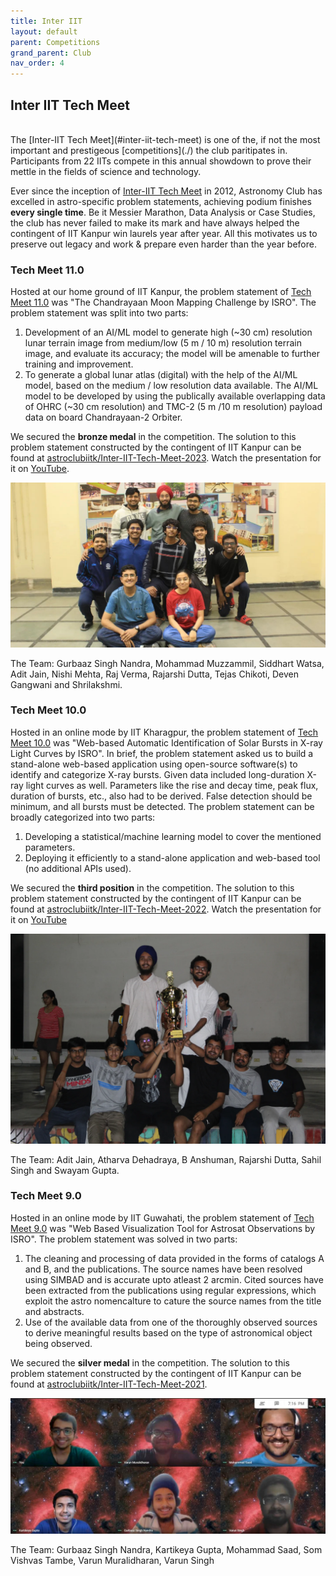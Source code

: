```yaml
---
title: Inter IIT
layout: default
parent: Competitions
grand_parent: Club
nav_order: 4
---
```


## Inter IIT Tech Meet

<br />
The [Inter-IIT Tech Meet](#inter-iit-tech-meet) is one of the, if not the most important and prestigeous [competitions](./) the club paritipates in. Participants from 22 IITs compete in this annual showdown to prove their mettle in the fields of science and technology.

Ever since the inception of [Inter-IIT Tech Meet](#inter-iit-tech-meet) in 2012, Astronomy Club has excelled in astro-specific problem statements, achieving podium finishes **every single time**. Be it Messier Marathon, Data Analysis or Case Studies, the club has never failed to make its mark and have always helped the contingent of IIT Kanpur win laurels year after year. All this motivates us to preserve out legacy and work & prepare even harder than the year before.

### Tech Meet 11.0

Hosted at our home ground of IIT Kanpur, the problem statement of [Tech Meet 11.0](#tech-meet-110) was "The Chandrayaan Moon Mapping Challenge by ISRO". The problem statement was split into two parts:

1. Development of an AI/ML model to generate high (~30 cm) resolution lunar terrain image from medium/low (5 m / 10 m) resolution terrain image, and evaluate its accuracy; the model will be amenable to further training and improvement.
2. To generate a global lunar atlas (digital) with the help of the AI/ML model, based on the medium / low resolution data available. The AI/ML model to be developed by using the publically available overlapping data of OHRC (~30 cm resolution) and TMC-2 (5 m /10 m resolution) payload data on board Chandrayaan-2 Orbiter.

We secured the **bronze medal** in the competition. The solution to this problem statement constructed by the contingent of IIT Kanpur can be found at [astroclubiitk/Inter-IIT-Tech-Meet-2023](https://github.com/astroclubiitk/Inter-IIT-Tech-Meet-2023). Watch the presentation for it on [YouTube](https://www.youtube.com/watch?v=3fqiMNW02xg).

![Tech Meet 11.0](../../assets/images/club/competitions/inter%20iit/tech%20meet%2011.jpeg)

The Team: Gurbaaz Singh Nandra, Mohammad Muzzammil, Siddhart Watsa, Adit Jain, Nishi Mehta, Raj Verma, Rajarshi Dutta, Tejas Chikoti, Deven Gangwani and Shrilakshmi.

### Tech Meet 10.0

Hosted in an online mode by IIT Kharagpur, the problem statement of [Tech Meet 10.0](#tech-meet-100) was "Web-based Automatic Identification of Solar Bursts in X-ray Light Curves by ISRO". In brief, the problem statement asked us to build a stand-alone web-based application using open-source software(s) to identify and categorize X-ray bursts. Given data included long-duration X-ray light curves as well. Parameters like the rise and decay time, peak flux, duration of bursts, etc., also had to be derived. False detection should be minimum, and all bursts must be detected. The problem statement can be broadly categorized into two parts:

1. Developing a statistical/machine learning model to cover the mentioned parameters.
2. Deploying it efficiently to a stand-alone application and web-based tool (no additional APIs used).

We secured the **third position** in the competition. The solution to this problem statement constructed by the contingent of IIT Kanpur can be found at [astroclubiitk/Inter-IIT-Tech-Meet-2022](https://github.com/astroclubiitk/Inter-IIT-Tech-Meet-2022). Watch the presentation for it on [YouTube](https://youtu.be/NgTuupeuetw?t=10710)

![Tech Meet 10.0](../../assets/images/club/competitions/inter%20iit/tech%20meet%2010.png)

The Team: Adit Jain, Atharva Dehadraya, B Anshuman, Rajarshi Dutta, Sahil Singh and Swayam Gupta.

### Tech Meet 9.0

Hosted in an online mode by IIT Guwahati, the problem statement of [Tech Meet 9.0](#tech-meet-90) was "Web Based Visualization Tool for Astrosat Observations by ISRO". The problem statement was solved in two parts:

1. The cleaning and processing of data provided in the forms of catalogs A and B, and the publications. The source names have been resolved using SIMBAD and is accurate upto atleast 2 arcmin. Cited sources have been extracted from the publications using regular expressions, which exploit the astro nomencalture to cature the source names from the title and abstracts.
2. Use of the available data from one of the thoroughly observed sources to derive meaningful results based on the type of astronomical object being observed.

We secured the **silver medal** in the competition. The solution to this problem statement constructed by the contingent of IIT Kanpur can be found at [astroclubiitk/Inter-IIT-Tech-Meet-2021](https://github.com/astroclubiitk/Inter-IIT-Tech-Meet-2023).

![Tech Meet 9.0](../../assets/images/club/competitions/inter%20iit/tech%20meet%209.jpg)

The Team: Gurbaaz Singh Nandra, Kartikeya Gupta, Mohammad Saad, Som Vishvas Tambe, Varun Muralidharan, Varun Singh
